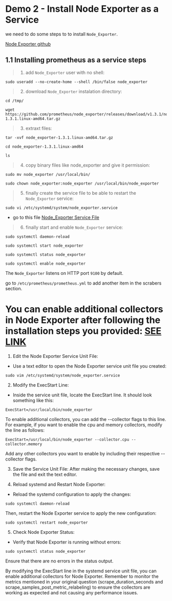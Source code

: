 # Demo 2 - Install Node Exporter as a Service

we need to do some steps to to install `Node_Exporter`.

[Node Exporter github](https://github.com/prometheus/node_exporter)

## 1.1 Installing prometheus as a service steps

> 1. add `Node_Exporter` user with no shell:

```
sudo useradd --no-create-home --shell /bin/false node_exporter
```
> 2. download `Node_Exporter` instalation directory:

```
cd /tmp/

wget https://github.com/prometheus/node_exporter/releases/download/v1.3.1/node_exporter-1.3.1.linux-amd64.tar.gz
```
> 3. extraxt files:
```
tar -xvf node_exporter-1.3.1.linux-amd64.tar.gz

cd node_exporter-1.3.1.linux-amd64

ls
```
> 4. copy binary files like node_exporter and give it permission:
```
sudo mv node_exporter /usr/local/bin/

sudo chown node_exporter:node_exporter /usr/local/bin/node_exporter
```
> 5. finally create the service file to be able to restart the `Node_Exporter` service:
```
sudo vi /etc/systemd/system/node_exporter.service
```
- go to this file [Node_Exporter Service File](node_exporter.service)

> 6. finally start and enable `Node_Exporter` service:
```
sudo systemctl daemon-reload

sudo systemctl start node_exporter

sudo systemctl status node_exporter

sudo systemctl enable node_exporter
```
The `Node_Exporter` listens on HTTP port `9100` by default.

go to `/etc/prometheus/prometheus.yml` to add another item in the scrabers section.


# You can enable additional collectors in Node Exporter after following the installation steps you provided: [SEE LINK](https://github.com/prometheus/node_exporter)


1. Edit the Node Exporter Service Unit File:
- Use a text editor to open the Node Exporter service unit file you created:
```
sudo vim /etc/systemd/system/node_exporter.service
```

2. Modify the ExecStart Line:
- Inside the service unit file, locate the ExecStart line. It should look something like this:
```
ExecStart=/usr/local/bin/node_exporter
```

To enable additional collectors, you can add the --collector flags to this line. For example, if you want to enable the cpu and memory collectors, modify the line as follows:
```
ExecStart=/usr/local/bin/node_exporter --collector.cpu --collector.memory
```
Add any other collectors you want to enable by including their respective --collector flags.

3. Save the Service Unit File: After making the necessary changes, save the file and exit the text editor.

4. Reload systemd and Restart Node Exporter:
- Reload the systemd configuration to apply the changes:
```
sudo systemctl daemon-reload
```
Then, restart the Node Exporter service to apply the new configuration:
```
sudo systemctl restart node_exporter
```

5. Check Node Exporter Status:
- Verify that Node Exporter is running without errors:
```
sudo systemctl status node_exporter
```
Ensure that there are no errors in the status output.

By modifying the ExecStart line in the systemd service unit file, you can enable additional collectors for Node Exporter. Remember to monitor the metrics mentioned in your original question (scrape_duration_seconds and scrape_samples_post_metric_relabeling) to ensure the collectors are working as expected and not causing any performance issues.
